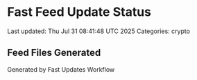 # Fast Feed Update Status
Last updated: Thu Jul 31 08:41:48 UTC 2025
Categories: crypto

## Feed Files Generated

Generated by Fast Updates Workflow
